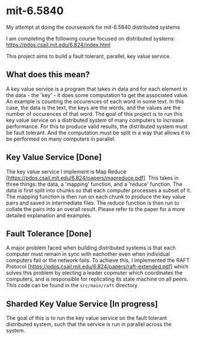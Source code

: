 # mit-6.5840
My attempt at doing the coursework for mit-6.5840 distributed systems

I am completing the following course focused on distributed systems: https://pdos.csail.mit.edu/6.824/index.html 

This project aims to build a fault tolerant, parallel, key value service.

## What does this mean? 
A key value service is a program that takes in data and for each element in the data - the 'key' - it does some computation to get the associated value. An example is counting the occurences of each word in some text. In this case, the data is the text, the keys are the words, and the values are the number of occurences of that word.
The goal of this project is to run this key value service on a distributed system of many computers to increase performance. For this to produce valid results, the distributed system must be fault tolerant. And the computation must be split in a way that allows it to be performed on many computers in parallel.

## Key Value Service [Done]
The key value service I implement is Map Reduce [https://pdos.csail.mit.edu/6.824/papers/mapreduce.pdf]. This takes in three things: the data, a 'mapping' function, and a 'reduce' function. The data is first split into chunks so that each computer processes a subset of it. The mapping function is then run on each chunk to produce the key value pairs and saved in intermediate files. The reduce function is then run to collate the pairs into an overall result. Please refer to the paper for a more detailed explanation and examples.

## Fault Tolerance [Done]
A major problem faced when building distributed systems is that each computer must remain in sync with eachother even when individual computers fail or the network fails. To achieve this, I implemented the RAFT Protocol [https://pdos.csail.mit.edu/6.824/papers/raft-extended.pdf] which solves this problem by electing a leader copmuter which coordinates the computers, and is responsible for replicating its state machine on all peers. This code can be found in the `src/main/raft` directory.

## Sharded Key Value Service [In progress] 
The goal of this is to run the key value service on the fault tolerant distributed system, such that the service is run in parallel across the system.
